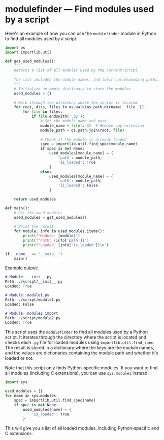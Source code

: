 # modulefinder — Find modules used by a script

Here's an example of how you can use the `modulefinder` module in Python to find all modules used by a script.

```python
import os
import importlib.util

def get_used_modules():
    """
    Returns a list of all modules used by the current script.
    
    The list includes the module names, and their corresponding paths.
    """
    # Initialize an empty dictionary to store the modules
    used_modules = {}
    
    # Walk through the directory where the script is located
    for root, dirs, files in os.walk(os.path.dirname(__file__)):
        for file in files:
            if file.endswith('.py'):
                # Get the module name and path
                module_name = file[:-3]  # Remove .py extension
                module_path = os.path.join(root, file)
                
                # Check if the module is already loaded
                spec = importlib.util.find_spec(module_name)
                if spec is not None:
                    used_modules[module_name] = {
                        'path': module_path,
                        'is_loaded': True
                    }
                else:
                    used_modules[module_name] = {
                        'path': module_path,
                        'is_loaded': False
                    }
    
    return used_modules

def main():
    # Get the used modules
    used_modules = get_used_modules()
    
    # Print the result
    for module, info in used_modules.items():
        print(f"Module: {module}")
        print(f"Path: {info['path']}")
        print(f"Loaded: {info['is_loaded']}\n")

if __name__ == "__main__":
    main()
```

Example output:

```markdown
# Module: __init__.py
Path: ./script/__init__.py
Loaded: True

# Module: module1.py
Path: ./script/module1.py
Loaded: False

# Module: module2 import
Path: ./script/module2.py
Loaded: True
```

This script uses the `modulefinder` to find all modules used by a Python script. It iterates through the directory where the script is located and checks each `.py` file for loaded modules using `importlib.util.find_spec`. The result is stored in a dictionary where the keys are the module names, and the values are dictionaries containing the module path and whether it's loaded or not.

Note that this script only finds Python-specific modules. If you want to find all modules (including C extensions), you can use `sys.modules` instead:

```python
import sys

used_modules = {}
for name in sys.modules:
    spec = importlib.util.find_spec(name)
    if spec is not None:
        used_modules[name] = {
            'is_loaded': True
        }
```

This will give you a list of all loaded modules, including Python-specific and C extensions.
